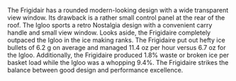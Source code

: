 The Frigidair has a rounded modern-looking design with a wide transparent view window. Its drawback is a rather small control panel at the rear of the roof. The Igloo sports a retro Nostalgia design with a convenient carry handle and small view window. Looks aside, the Frigidaire completely outpaced the Igloo in the ice making ranks. The Frigidaire put out hefty ice bullets of 6.2 g on average and managed 11.4 oz per hour versus 6.7 oz for the Igloo. Additionally, the Frigidaire produced 1.8% waste or broken ice per basket load while the Igloo was a whopping 9.4%. The Frigidaire strikes the balance between good design and performance excellence.